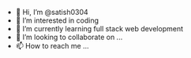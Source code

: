 - 👋 Hi, I’m @satish0304
- 👀 I’m interested in coding
- 🌱 I’m currently learning full stack web development
- 💞️ I’m looking to collaborate on ...
- 📫 How to reach me ...

<!---
satish0304/satish0304 is a ✨ special ✨ repository because its `README.md` (this file) appears on your GitHub profile.
You can click the Preview link to take a look at your changes.
--->
